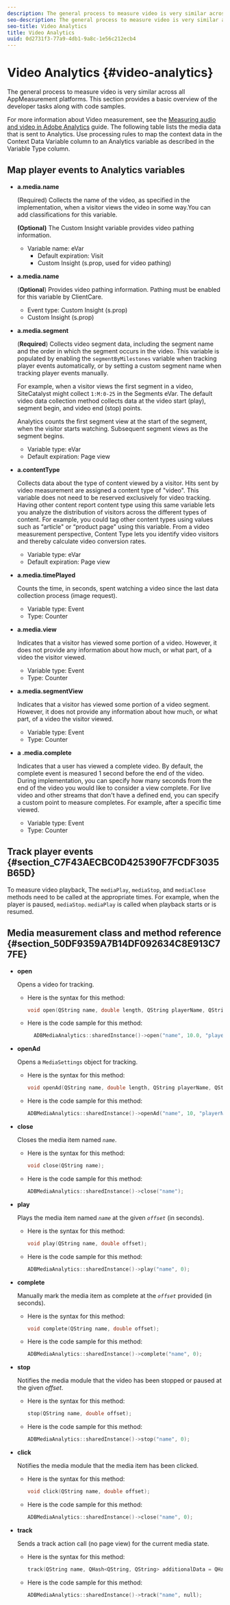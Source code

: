```yaml
---
description: The general process to measure video is very similar across all AppMeasurement platforms. This section provides a basic overview of the developer tasks along with code samples.
seo-description: The general process to measure video is very similar across all AppMeasurement platforms. This section provides a basic overview of the developer tasks along with code samples.
seo-title: Video Analytics
title: Video Analytics
uuid: 0d2731f3-77a9-4db1-9a8c-1e56c212ecb4
---
```


# Video Analytics {#video-analytics}

The general process to measure video is very similar across all AppMeasurement platforms. This section provides a basic overview of the developer tasks along with code samples.

For more information about Video measurement, see the [Measuring audio and video in Adobe Analytics](https://docs.adobe.com/content/help/en/media-analytics/using/media-overview.html) guide.  The following table lists the media data that is sent to Analytics. Use processing rules to map the context data in the Context Data Variable column to an Analytics variable as described in the Variable Type column. 

## Map player events to Analytics variables

* **a.media.name**

  (Required) Collects the name of the video, as specified in the implementation, when a visitor views the video in some way.You can add classifications for this variable.
  
  **(Optional)** The Custom Insight variable provides video pathing information. 

  * Variable name: eVar 
    * Default expiration: Visit
    * Custom Insight (s.prop, used for video pathing)

* **a.media.name**

  (**Optional**) Provides video pathing information. Pathing must be enabled for this variable by ClientCare. 
  
  * Event type: Custom Insight (s.prop)
  * Custom Insight (s.prop)

* **a.media.segment**

  (**Required**) Collects video segment data, including the segment name and the order in which the segment occurs in the video. This variable is populated by enabling the `segmentByMilestones` variable when tracking player events automatically, or by setting a custom segment name when tracking player events manually. 
  
  For example, when a visitor views the first segment in a video, SiteCatalyst might collect `1:M:0-25` in the Segments eVar. The default video data collection method collects data at the video start (play), segment begin, and video end (stop) points. 
  
  Analytics counts the first segment view at the start of the segment, when the visitor starts watching. Subsequent segment views as the segment begins. 

  * Variable type: eVar
  * Default expiration: Page view

* **a.contentType**

  Collects data about the type of content viewed by a visitor. Hits sent by video measurement are assigned a content type of "video". This variable does not need to be reserved exclusively for video tracking. Having other content report content type using this same variable lets you analyze the distribution of visitors across the different types of content. For example, you could tag other content types using values such as “article" or “product page" using this variable. From a video measurement perspective, Content Type lets you identify video visitors and thereby calculate video conversion rates. 

  * Variable type: eVar
  * Default expiration: Page view 

* **a.media.timePlayed**

  Counts the time, in seconds, spent watching a video since the last data collection process (image request). 

  * Variable type: Event
  * Type: Counter

* **a.media.view**

  Indicates that a visitor has viewed some portion of a video. However, it does not provide any information about how much, or what part, of a video the visitor viewed. 

  * Variable type: Event
  * Type: Counter 

* **a.media.segmentView**

  Indicates that a visitor has viewed some portion of a video segment. However, it does not provide any information about how much, or what part, of a video the visitor viewed. 

  * Variable type: Event
  * Type: Counter

* **a .media.complete**

  Indicates that a user has viewed a complete video. By default, the complete event is measured 1 second before the end of the video. During implementation, you can specify how many seconds from the end of the video you would like to consider a view complete. For live video and other streams that don't have a defined end, you can specify a custom point to measure completes. For example, after a specific time viewed. 

  * Variable type: Event
  * Type: Counter

## Track player events {#section_C7F43AECBC0D425390F7FCDF3035B65D}

To measure video playback, The `mediaPlay`, `mediaStop`, and `mediaClose` methods need to be called at the appropriate times. For example, when the player is paused, `mediaStop`. `mediaPlay` is called when playback starts or is resumed.

## Media measurement class and method reference {#section_50DF9359A7B14DF092634C8E913C77FE}

* **open**

  Opens a video for tracking. 

  * Here is the syntax for this method:

    ```cpp
    void open(QString name, double length, QString playerName, QString playerID = QString()); 
    ```

  * Here is the code sample for this method:

    ```cpp
      ADBMediaAnalytics::sharedInstance()->open("name", 10.0, "playerName", "playerID"); 
    ```

* **openAd**

  Opens a `MediaSettings` object for tracking. 

  * Here is the syntax for this method:

    ```cpp
    void openAd(QString name, double length, QString playerName, QString parentName, QString parentPod, double parentPodPosition, QString CPM); 
    ```

  * Here is the code sample for this method:

    ```cpp
    ADBMediaAnalytics::sharedInstance()->openAd("name", 10, "playerName", "parentName", "podName", 0, "CPM"); 
    ```

* **close**

  Closes the media item named *`name`*. 

  * Here is the syntax for this method:

    ```cpp
    void close(QString name);
    ```

  * Here is the code sample for this method:

    ```cpp
    ADBMediaAnalytics::sharedInstance()->close("name");
    ```

* **play**

  Plays the media item named *`name`* at the given *`offset`* (in seconds). 

  * Here is the syntax for this method:

    ```cpp
    void play(QString name, double offset);
    ```

  * Here is the code sample for this method:

    ```cpp
    ADBMediaAnalytics::sharedInstance()->play("name", 0); 
    ```

* **complete**

  Manually mark the media item as complete at the *`offset`* provided (in seconds). 

  * Here is the syntax for this method:

    ```cpp
    void complete(QString name, double offset);
    ```

  * Here is the code sample for this method:

    ```cpp
    ADBMediaAnalytics::sharedInstance()->complete("name", 0);
    ```

* **stop**

  Notifies the media module that the video has been stopped or paused at the given *offset*.

  * Here is the syntax for this method:

    ```cpp
    stop(QString name, double offset);
    ```

  * Here is the code sample for this method:

    ```cpp
    ADBMediaAnalytics::sharedInstance()->stop("name", 0);
    ```

* **click**

  Notifies the media module that the media item has been clicked.

  * Here is the syntax for this method:

    ```cpp
    void click(QString name, double offset);
    ```

  * Here is the code sample for this method:

    ```cpp
    ADBMediaAnalytics::sharedInstance()->close("name", 0);
    ```

* **track**

  Sends a track action call (no page view) for the current media state. 

  * Here is the syntax for this method:

    ```cpp
    track(QString name, QHash<QString, QString> additionalData = QHash<QString, QString>()); 
    ```

  * Here is the code sample for this method:

    ```cpp
    ADBMediaAnalytics::sharedInstance()->track("name", null);
    ```
